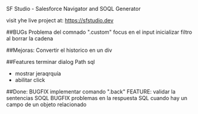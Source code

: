 SF Studio - Salesforce Navigator and SOQL Generator

visit yhe live project at: https://sfstudio.dev

##BUGs
Problema del comnado ".custom"
focus en el input
inicializar filtro al borrar la cadena

##Mejoras:
Convertir el historico en un div

##Features
terminar dialog
Path sql

- mostrar jeraqrquía
- abilitar click

##Done:
BUGFIX implementar comando ".back"
FEATURE: validar la sentencias SOQL
BUGFIX problemas en la respuesta SQL cuando hay un campo de un objeto relacionado
